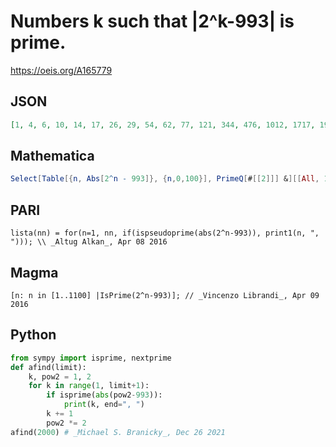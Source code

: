 # Numbers k such that \|2^k\-993\| is prime\.
https://oeis.org/A165779
## JSON
```JSON
[1, 4, 6, 10, 14, 17, 26, 29, 54, 62, 77, 121, 344, 476, 1012, 1717, 1954, 2929, 2993, 3014, 3304, 4704, 8882, 24042, 43572, 45722, 54913, 57893, 72566, 74473, 82092, 117302]
```
## Mathematica
```Mathematica
Select[Table[{n, Abs[2^n - 993]}, {n,0,100}], PrimeQ[#[[2]]] &][[All, 1]] (* _G. C. Greubel_, Apr 08 2016 *)
```
## PARI
```PARI
lista(nn) = for(n=1, nn, if(ispseudoprime(abs(2^n-993)), print1(n, ", "))); \\ _Altug Alkan_, Apr 08 2016
```
## Magma
```Magma
[n: n in [1..1100] |IsPrime(2^n-993)]; // _Vincenzo Librandi_, Apr 09 2016
```
## Python
```Python
from sympy import isprime, nextprime
def afind(limit):
    k, pow2 = 1, 2
    for k in range(1, limit+1):
        if isprime(abs(pow2-993)):
            print(k, end=", ")
        k += 1
        pow2 *= 2
afind(2000) # _Michael S. Branicky_, Dec 26 2021
```
